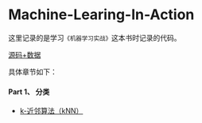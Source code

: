 # Machine-Learing-In-Action
这里记录的是学习`《机器学习实战》`这本书时记录的代码。

[源码+数据](http://www.ituring.com.cn/book/download/0019ab9d-0fda-4c17-941b-afe639fcccac)

具体章节如下：
#### Part 1、 分类
- [k-近邻算法（kNN）]()